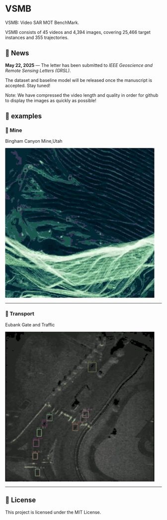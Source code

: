 # VSMB
VSMB: Video SAR MOT BenchMark.

VSMB consists of 45 videos and 4,394 images, covering 25,466 target instances and 355 trajectories.

[//]: # (VSMB constructed in this study includes video clips from various representative scenarios that are freely and publicly released by ICEYE, SNL, AIRSAT, and SS &#40;Smart Satellite&#41;.)

## 📰 News

**May 22, 2025** — The letter has been submitted to *IEEE Geoscience and Remote Sensing Letters (GRSL)*.  

The dataset and baseline model will be released once the manuscript is accepted. Stay tuned!

Note: We have compressed the video length and quality in order for github to display the images as quickly as possible!

## 🎥 examples
### 🔹 Mine
Bingham Canyon Mine,Utah

<img src="examples/output_boxes-2.gif" width="480">

---

### 🔹 Transport
Eubank Gate and Traffic

<img src="examples/output_boxes-3.gif" width="480">

---

## 📄 License

This project is licensed under the MIT License.

